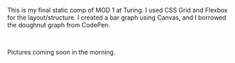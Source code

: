 This is my final static comp of MOD 1 at Turing. I used CSS Grid and Flexbox for the layout/structure. I created a bar graph using Canvas,
and I borrowed the doughnut graph from CodePen. 

<br>

Pictures coming soon in the morning.
